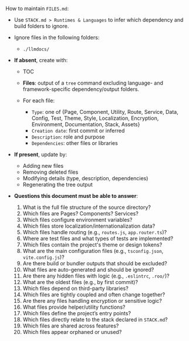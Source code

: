 How to maintain `FILES.md`:

* Use `STACK.md > Runtimes & Languages` to infer which dependency and build folders to ignore.

* Ignore files in the following folders:
   * `./llmdocs/`

* **If absent**, create with:

  * TOC
  * **Files**: output of a `tree` command excluding language- and framework-specific dependency/output folders.
  * For each file:

    * `Type`: one of {Page, Component, Utility, Route, Service, Data, Config, Test, Theme, Style, Localization, Encryption, Environment, Documentation, Stack, Assets}
    * `Creation date`: first commit or inferred
    * `Description`: role and purpose
    * `Dependencies`: other files or libraries

* **If present**, update by:

  * Adding new files
  * Removing deleted files
  * Modifying details (type, description, dependencies)
  * Regenerating the tree output

* **Questions this document must be able to answer**:

  1. What is the full file structure of the source directory?
  2. Which files are Pages? Components? Services?
  3. Which files configure environment variables?
  4. Which files store localization/internationalization data?
  5. Which files handle routing (e.g., `routes.js`, `app.router.ts`)?
  6. Where are test files and what types of tests are implemented?
  7. Which files contain the project's theme or design tokens?
  8. What are the main configuration files (e.g., `tsconfig.json`, `vite.config.js`)?
  9. Are there build or bundler outputs that should be excluded?
  10. What files are auto-generated and should be ignored?
  11. Are there any hidden files with logic (e.g., `.eslintrc`, `.roo/`)?
  12. What are the oldest files (e.g., by first commit)?
  13. Which files depend on third-party libraries?
  14. Which files are tightly coupled and often change together?
  15. Are there any files handling encryption or sensitive logic?
  16. What files provide helper/utility functions?
  17. Which files define the project’s entry points?
  18. Which files directly relate to the stack declared in `STACK.md`?
  19. Which files are shared across features?
  20. Which files appear orphaned or unused?